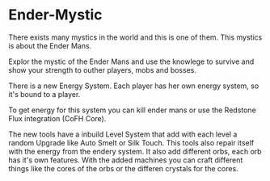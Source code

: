 # Ender-Mystic

There exists many mystics in the world and this is one of them. This mystics is about the Ender Mans.

Explor the mystic of the Ender Mans and use the knowlege to survive and show your strength to outher players, mobs and bosses.

There is a new Energy System. Each player has her own energy system, so it's bound to a player.

To get energy for this system you can kill ender mans or use the Redstone Flux integration (CoFH Core).

The new tools have a inbuild Level System that add with each level a random Upgrade like Auto Smelt or Silk Touch.
This tools also repair itself with the energy from the endery system.
It also add different orbs, each orb has it's own features.
With the added machines you can craft different things like the cores of the orbs or the differen crystals for the cores.
